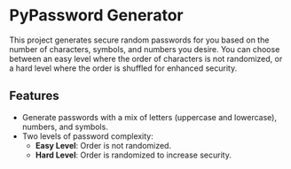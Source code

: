 # PyPassword Generator
This project generates secure random passwords for you based on the number of characters, symbols, and numbers you desire. You can choose between an easy level where the order of characters is not randomized, or a hard level where the order is shuffled for enhanced security.

## Features
- Generate passwords with a mix of letters (uppercase and lowercase), numbers, and symbols.
- Two levels of password complexity:
  - **Easy Level**: Order is not randomized.
  - **Hard Level**: Order is randomized to increase security.
